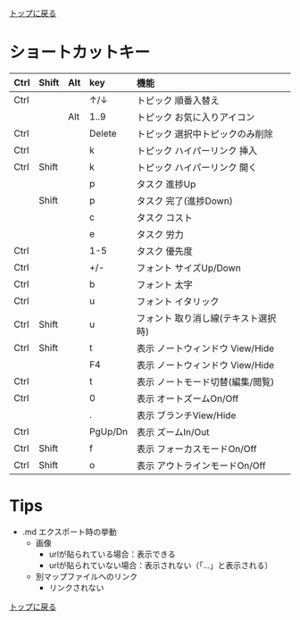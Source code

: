 [トップに戻る](../index.md)

# ショートカットキー

|Ctrl|Shift|Alt|key|機能|
|:---|:---|:---|:---|:---|
|Ctrl|||↑/↓|トピック 順番入替え|
|||Alt|1..9|トピック お気に入りアイコン|
|Ctrl|||Delete|トピック 選択中トピックのみ削除|
|Ctrl|||k|トピック ハイパーリンク 挿入|
|Ctrl|Shift||k|トピック ハイパーリンク 開く|
||||p|タスク 進捗Up|
||Shift||p|タスク 完了(進捗Down)|
||||c|タスク コスト|
||||e|タスク 労力|
|Ctrl|||1-5|タスク 優先度|
|Ctrl|||+/-|フォント サイズUp/Down|
|Ctrl|||b|フォント 太字|
|Ctrl|||u|フォント イタリック|
|Ctrl|Shift||u|フォント 取り消し線(テキスト選択時)|
|Ctrl|Shift||t|表示 ノートウィンドウ View/Hide|
||||F4|表示 ノートウィンドウ View/Hide|
|Ctrl|||t|表示 ノートモード切替(編集/閲覧)|
|Ctrl|||0|表示 オートズームOn/Off|
||||.|表示 ブランチView/Hide|
|Ctrl|||PgUp/Dn|表示 ズームIn/Out|
|Ctrl|Shift||f|表示 フォーカスモードOn/Off|
|Ctrl|Shift||o|表示 アウトラインモードOn/Off|

# Tips
- .md エクスポート時の挙動
	- 画像
		- urlが貼られている場合：表示できる
		- urlが貼られていない場合：表示されない（「...」と表示される）
	- 別マップファイルへのリンク
		- リンクされない

[トップに戻る](../index.md)
